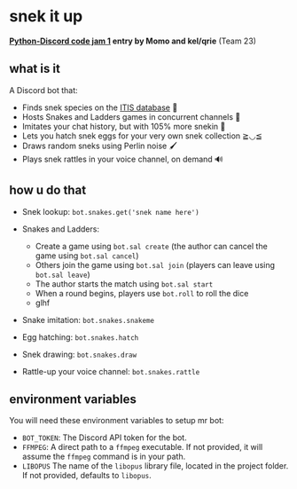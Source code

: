 # snek it up

**[Python-Discord code jam 1](https://github.com/discord-python/code-jam-1) entry by Momo and kel/qrie** (Team 23)


## what is it

A Discord bot that:

- Finds snek species on the [ITIS database](https://itis.gov/) 🐍
- Hosts Snakes and Ladders games in concurrent channels 🎲
- Imitates your chat history, but with 105% more snekin 💬
- Lets you hatch snek eggs for your very own snek collection ≧◡≦
- Draws random sneks using Perlin noise 🖌️
- Plays snek rattles in your voice channel, on demand 🔊

## how u do that

- Snek lookup: `bot.snakes.get('snek name here')`
- Snakes and Ladders:
  - Create a game using `bot.sal create` (the author can cancel the game using `bot.sal cancel`)
  - Others join the game using `bot.sal join` (players can leave using `bot.sal leave`)
  - The author starts the match using `bot.sal start`
  - When a round begins, players use `bot.roll` to roll the dice
  - glhf

- Snake imitation: `bot.snakes.snakeme`
- Egg hatching: `bot.snakes.hatch`
- Snek drawing: `bot.snakes.draw`
- Rattle-up your voice channel: `bot.snakes.rattle`

## environment variables

You will need these environment variables to setup mr bot:

- `BOT_TOKEN`: The Discord API token for the bot.
- `FFMPEG`: A direct path to a `ffmpeg` executable. If not provided, it will assume the `ffmpeg` command is in your path.
- `LIBOPUS` The name of the `libopus` library file, located in the project folder. If not provided, defaults to `libopus`.
